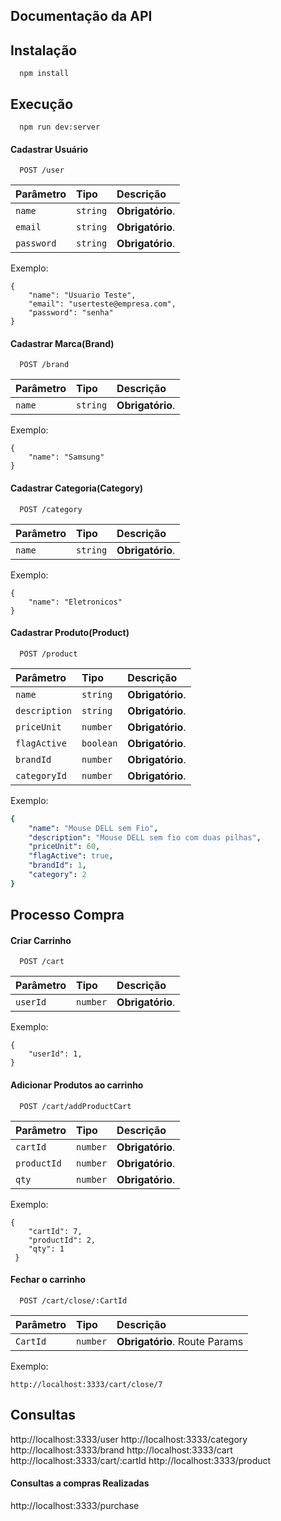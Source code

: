 
## Documentação da API

## Instalação

```http
  npm install
```

## Execução

```http
  npm run dev:server
```

#### Cadastrar Usuário

```http
  POST /user
```

| Parâmetro   | Tipo       | Descrição                           |
| :---------- | :--------- | :---------------------------------- |
| `name` | `string` | **Obrigatório**.|
| `email` | `string` | **Obrigatório**. |
| `password` | `string` | **Obrigatório**. |

Exemplo:
```http
{
    "name": "Usuario Teste",
    "email": "userteste@empresa.com",
    "password": "senha"
}
```

#### Cadastrar Marca(Brand)

```http
  POST /brand
```

| Parâmetro   | Tipo       | Descrição                           |
| :---------- | :--------- | :---------------------------------- |
| `name` | `string` | **Obrigatório**.  |

Exemplo:
```http
{
    "name": "Samsung"
}
```

#### Cadastrar Categoria(Category)

```http
  POST /category
```

| Parâmetro   | Tipo       | Descrição                           |
| :---------- | :--------- | :---------------------------------- |
| `name` | `string` | **Obrigatório**. |

Exemplo:
```http
{
    "name": "Eletronicos"
}
```

#### Cadastrar Produto(Product)

```http
  POST /product
```

| Parâmetro   | Tipo       | Descrição                           |
| :---------- | :--------- | :---------------------------------- |
| `name` | `string` | **Obrigatório**. |
| `description` | `string` | **Obrigatório**.  |
| `priceUnit` | `number` | **Obrigatório**. |
| `flagActive` | `boolean` | **Obrigatório**. |
| `brandId` | `number` | **Obrigatório**. |
| `categoryId` | `number` | **Obrigatório**.  |


Exemplo:
```yaml
{
    "name": "Mouse DELL sem Fio",
    "description": "Mouse DELL sem fio com duas pilhas",
    "priceUnit": 60,
    "flagActive": true,
    "brandId": 1,
    "category": 2
}
```

## Processo Compra
#### Criar Carrinho

```http
  POST /cart
```

| Parâmetro   | Tipo       | Descrição                           |
| :---------- | :--------- | :---------------------------------- |
| `userId` | `number` | **Obrigatório**.|


Exemplo:
```http
{
    "userId": 1,
}
```

#### Adicionar Produtos ao carrinho

```http
  POST /cart/addProductCart
```

| Parâmetro   | Tipo       | Descrição                           |
| :---------- | :--------- | :---------------------------------- |
| `cartId` | `number` | **Obrigatório**.|
| `productId` | `number` | **Obrigatório**. |
| `qty` | `number` | **Obrigatório**.  |


Exemplo:
```http
{
    "cartId": 7,
    "productId": 2,
    "qty": 1
 }
```

#### Fechar o carrinho

```http
  POST /cart/close/:CartId
```

| Parâmetro   | Tipo       | Descrição                           |
| :---------- | :--------- | :---------------------------------- |
| `CartId` | `number` | **Obrigatório**. Route Params |



Exemplo:
```http
http://localhost:3333/cart/close/7
```
## Consultas


http://localhost:3333/user
http://localhost:3333/category
http://localhost:3333/brand
http://localhost:3333/cart
http://localhost:3333/cart/:cartId
http://localhost:3333/product

#### Consultas a compras Realizadas

http://localhost:3333/purchase

